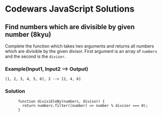 # Codewars JavaScript Solutions

## Find numbers which are divisible by given number (8kyu)

Complete the function which takes two arguments and returns all numbers which are divisible by the given divisor. First argument is an array of `numbers` and the second is the `divisor`.

### Example(Input1, Input2 --> Output)

`[1, 2, 3, 4, 5, 6], 2 --> [2, 4, 6]`

### Solution

```
      function divisibleBy(numbers, divisor) {
        return numbers.filter((number) => number % divisor === 0);
      }
```
